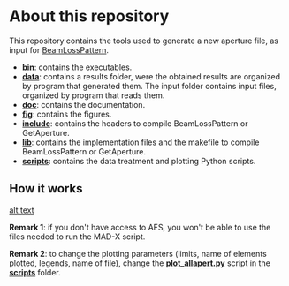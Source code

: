 # About this repository
This repository contains the tools used to generate a new aperture file, as input for [BeamLossPattern](https://lhc-collimation-project.web.cern.ch/lhc-collimation-project/BeamLossPattern.htm).

- [__bin__](https://github.com/KFubuki/allapert_generator/tree/master/bin): contains the executables.
- [__data__](https://github.com/KFubuki/allapert_generator/tree/master/data): contains a results folder, were the obtained results are organized by program that generated them. The input folder contains input files, organized by program that reads them. 
- [__doc__](https://github.com/KFubuki/allapert_generator/tree/master/doc): contains the documentation.
- [__fig__](https://github.com/KFubuki/allapert_generator/tree/master/fig): contains the figures.
- [__include__](https://github.com/KFubuki/allapert_generator/tree/master/include): contains the headers to compile BeamLossPattern or GetAperture.
- [__lib__](https://github.com/KFubuki/allapert_generator/tree/master/lib): contains the implementation files and the makefile to compile BeamLossPattern or GetAperture.
- [__scripts__](https://github.com/KFubuki/allapert_generator/tree/master/scripts): contains the data treatment and plotting Python scripts.

## How it works
[alt text](https://raw.githubusercontent.com/KFubuki/allapert_generator/master/flow.png)

__Remark 1__: if you don't have access to AFS, you won't be able to use the files needed to run the MAD-X script.

__Remark 2__: to change the plotting parameters (limits, name of elements plotted, legends, name of file), change the [__plot_allapert.py__](https://github.com/KFubuki/allapert_generator/blob/master/scripts/plot_allapert.py) script in the [__scripts__](https://github.com/KFubuki/allapert_generator/tree/master/scripts) folder.
